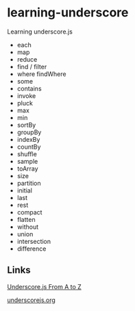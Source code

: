 # learning-underscore

Learning underscore.js

- each
- map
- reduce
- find / filter
- where findWhere
- some
- contains
- invoke
- pluck
- max
- min
- sortBy
- groupBy
- indexBy
- countBy
- shuffle
- sample
- toArray
- size
- partition
- initial
- last
- rest
- compact
- flatten
- without
- union
- intersection
- difference

## Links

[Underscore.js From A to Z](https://youtu.be/ywa8BseljUM)

[underscorejs.org](http://underscorejs.org/)


